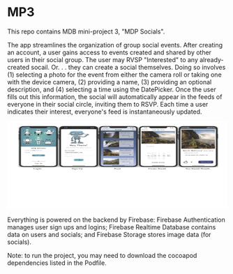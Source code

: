 # MP3

This repo contains MDB mini-project 3, "MDP Socials".

The app streamlines the organization of group social events. After creating an account, a user gains access to events created and shared by other users in their social group. The user may RVSP "Interested" to any already-created socail. Or. . . they can create a social themselves. Doing so involves (1) selecting a photo for the event from either the camera roll or taking one with the device camera, (2) providing a name, (3) providing an optional description, and (4) selecting a time using the DatePicker. Once the user fills out this information, the social will automatically appear in the feeds of everyone in their social circle, inviting them to RSVP. Each time a user indicates their interest, everyone's feed is instantaneously updated. 

<p align="center">
  <img width="100%" height="200" src=screenshots.png/>
</p>

Everything is powered on the backend by Firebase: Firebase Authentication manages user sign ups and logins; Firebase Realtime Database contains data on users and socials; and Firebase Storage stores image data (for socials).

Note: to run the project, you may need to download the cocoapod dependencies listed in the Podfile.

